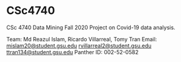 # CSc4740
CSc 4740 Data Mining Fall 2020 Project on Covid-19 data analysis.

Team:        Md Reazul Islam,                 Ricardo Villarreal,                Tomy Tran
Email:    mislam20@student.gsu.edu       rvillarreal2@student.gsu.edu       ttran134@student.gsu.edu
Panther ID:  002-52-0582
